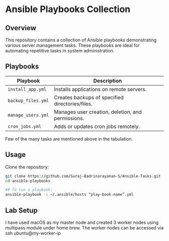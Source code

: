 # Ansible Playbooks Collection

## Overview
This repository contains a collection of Ansible playbooks demonstrating various server management tasks. These playbooks are ideal for automating repetitive tasks in system administration.

## Playbooks
| Playbook                  | Description                                     |
|---------------------------|-------------------------------------------------|
| `install_app.yml`         | Installs applications on remote servers.        |
| `backup_files.yml`        | Creates backups of specified directories/files. |
| `manage_users.yml`        | Manages user creation, deletion, and permissions. |
| `cron_jobs.yml`           | Adds or updates cron jobs remotely.             |

Few of the many tasks are mentioned above in the tabulation.

## Usage
Clone the repository:
   ```bash
   git clone https://github.com/Suraj-Badrinarayanan-S/Ansible-Tasks.git
   cd ansible-playbooks

## To run a playbook: 
ansible-playbook -i ~/.ansible/hosts “play-book-name”.yml
```

## Lab Setup
I have used macOS as my master node and created 3 worker nodes using multipass module under home brew. The worker nodes can be accessed via ssh ubuntu@my-worker-ip




